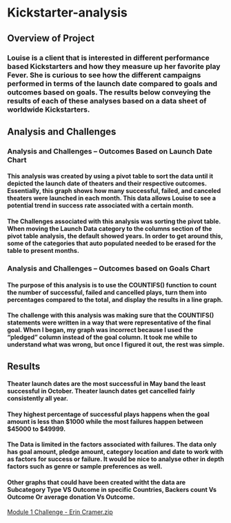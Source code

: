 # Kickstarter-analysis

## Overview of Project 

### Louise is a client that is interested in different performance based Kickstarters and how they measure up her favorite play Fever. She is curious to see how the different campaigns performed in terms of the launch date compared to goals and outcomes based on goals. The results below conveying the results of each of these analyses based on a data sheet of worldwide Kickstarters. 

## Analysis and Challenges 

### Analysis and Challenges – Outcomes Based on Launch Date Chart 

#### This analysis was created by using a pivot table to sort the data until it depicted the launch date of theaters and their respective outcomes. Essentially, this graph shows how many successful, failed, and canceled theaters were launched in each month. This data allows Louise to see a potential trend in success rate associated with a certain month. 

#### The Challenges associated with this analysis was sorting the pivot table. When moving the Launch Data category to the columns section of the pivot table analysis, the default showed years. In order to get around this, some of the categories that auto populated needed to be erased for the table to present months. 

### Analysis and Challenges – Outcomes based on Goals Chart 

#### The purpose of this analysis is to use the COUNTIFS() function to count the number of successful, failed and cancelled plays, turn them into percentages compared to the total, and display the results in a line graph. 

#### The challenge with this analysis was making sure that the COUNTIFS() statements were written in a way that were representative of the final goal. When I began, my graph was incorrect because I used the “pledged” column instead of the goal column. It took me while to understand what was wrong, but once I figured it out, the rest was simple. 

## Results 

#### Theater launch dates are the most successful in May band the least successful in October. Theater launch dates get cancelled fairly consistently all year.

#### They highest percentage of successful plays happens when the goal amount is less than $1000 while the most failures happen between $45000 to $49999.

#### The Data is limited in the factors associated with failures. The data only has goal amount, pledge amount, category location and date to work with as factors for success or failure. It would be nice to analyse other in depth factors such as genre or sample preferences as well. 

#### Other graphs that could have been created witht the data are Subcategory Type VS Outcome in specific Countries, Backers count Vs Outcome Or average donation Vs Outcome. 
[Module 1 Challenge - Erin Cramer.zip](https://github.com/Ecramer7/Kickstarter-analysis-/files/9367865/Module.1.Challenge.-.Erin.Cramer.zip)
